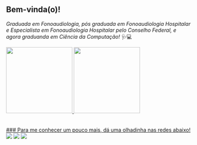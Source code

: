 ## Bem-vinda(o)!

*Graduada em Fonoaudiologia, pós graduada em Fonoaudiologia Hospitalar e Especialista em Fonoaudiologia Hospitalar pelo Conselho Federal, e agora graduanda em Ciência da Computação!* 🩺💻


 <div>
   <a href="https://github.com/nathalietaylor">
   <img height="180em" src="https://github-readme-stats.vercel.app/api?username=nathalietaylor&show_icons=true&theme=graywhite&include_all_commits=true&count_private=true"/>
   <img height="180em" src="https://github-readme-stats.vercel.app/api/top-langs/?username=nathalietaylor&layout=compact&langs_count=6&theme=graywhite"/>
    

</div>
<div style="display: inline_block"><br>
</div>
 
 <br>
   ### Para me conhecer um pouco mais, dá uma olhadinha nas redes abaixo!
 
<div> 
   <a href="https://instagram.com/taylornathalie" target="_blank"><img src="https://img.shields.io/badge/-Instagram-%23E4405F?style=for-the-badge&logo=instagram&logoColor=white" target="_blank"></a>
  <a href = "mailto:nathalietaylortech@gmail.com"><img src="https://img.shields.io/badge/-Gmail-%23333?style=for-the-badge&logo=gmail&logoColor=white" target="_blank"></a>
  <a href="https://www.linkedin.com/in/nathalie-m-taylor-zampieri-680252171/" target="_blank"><img src="https://img.shields.io/badge/-LinkedIn-%230077B5?style=for-the-badge&logo=linkedin&logoColor=white" target="_blank"></a> 
 

</div>
